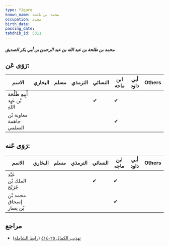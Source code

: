 ```yaml
---
type: figure
known_name: محمد بن طلحة
occupation: محدث
birth_date:
passing_date:
tahdhib_id: 5311
---
```

##### محمد بن طلحة بن عبد الله بن عبد الرحمن بن أبي بكر الصديق

## رَوَى عَن:
| الاسم                            | البخاري | مسلم | الترمذي | النسائي | ابن ماجه | أبي داود | Others |
| -------------------------------- | ------- | ---- | ------- | ------- | -------- | -------- | ------ |
| أَبِيهِ طَلْحَة بْن عَبد اللَّهِ |         |      |         | ✔       | ✔        |          |        |
| معاوية بْن جاهمة السلمي          |         |      |         |         | ✔        |          |        |
## رَوَى عَنه:
| الاسم                   | البخاري | مسلم | الترمذي | النسائي | ابن ماجه | أبي داود | Others |
| ----------------------- | ------- | ---- | ------- | ------- | -------- | -------- | ------ |
| عَبْد الملك بْن جُرَيْج |         |      |         | ✔       | ✔        |          |        |
| محمد بْن إسحاق بْن يسار |         |      |         |         | ✔        |          |        |
## مراجع
- [تهذيب الكمال ٢٥-٤١٤](obsidian://open?vault=Tahdhib-al-Kamal&file=Figures/٥٣١١-محمد%20بن%20طلحة%20بن%20عبد%20الله%20بن%20عبد%20الرحمن%20بن%20أبي%20بكر%20الصديق) ([رابط الشاملة](https://shamela.ws/book/3722/13507))